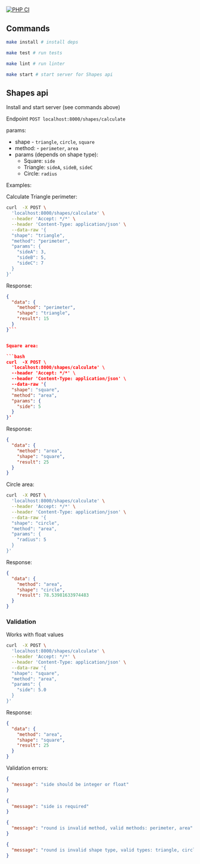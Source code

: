 #

[![PHP CI](https://github.com/fey/digital-spectr-academy/actions/workflows/main.yml/badge.svg)](https://github.com/fey/digital-spectr-academy/actions/workflows/main.yml)

## Commands

```bash
make install # install deps

make test # run tests

make lint # run linter

make start # start server for Shapes api
```

## Shapes api

Install and start server (see commands above)

Endpoint `POST localhost:8000/shapes/calculate`

params:

* shape - `triangle`, `circle`, `square`
* method: - `perimeter`, `area`
* params (depends on shape type):
  * Square: `side`
  * Triangle: `sideA`, `sideB`, `sideC`
  * Circle: `radius`

Examples:

Calculate Triangle perimeter:

```bash
curl  -X POST \
  'localhost:8000/shapes/calculate' \
  --header 'Accept: */*' \
  --header 'Content-Type: application/json' \
  --data-raw '{
  "shape": "triangle",
  "method": "perimeter",
  "params": {
    "sideA": 3,
    "sideB": 5,
    "sideC": 7
  }
}'
```

Response:

```json
{
  "data": {
    "method": "perimeter",
    "shape": "triangle",
    "result": 15
  }
}```


Square area:

```bash
curl  -X POST \
  'localhost:8000/shapes/calculate' \
  --header 'Accept: */*' \
  --header 'Content-Type: application/json' \
  --data-raw '{
  "shape": "square",
  "method": "area",
  "params": {
    "side": 5
  }
}'
```

Response:

```json
{
  "data": {
    "method": "area",
    "shape": "square",
    "result": 25
  }
}
```

Circle area:

```bash
curl  -X POST \
  'localhost:8000/shapes/calculate' \
  --header 'Accept: */*' \
  --header 'Content-Type: application/json' \
  --data-raw '{
  "shape": "circle",
  "method": "area",
  "params": {
    "radius": 5
  }
}'
```

Response:

```json
{
  "data": {
    "method": "area",
    "shape": "circle",
    "result": 78.53981633974483
  }
}
```

### Validation

Works with float values

```bash
curl  -X POST \
  'localhost:8000/shapes/calculate' \
  --header 'Accept: */*' \
  --header 'Content-Type: application/json' \
  --data-raw '{
  "shape": "square",
  "method": "area",
  "params": {
    "side": 5.0
  }
}'
```

Response:

```json
{
  "data": {
    "method": "area",
    "shape": "square",
    "result": 25
  }
}
```

Validation errors:

```json
{
  "message": "side should be integer or float"
}
```

```json
{
  "message": "side is required"
}
```

```json
{
  "message": "round is invalid method, valid methods: perimeter, area"
}
```

```json
{
  "message": "round is invalid shape type, valid types: triangle, circle, square"
}
```
